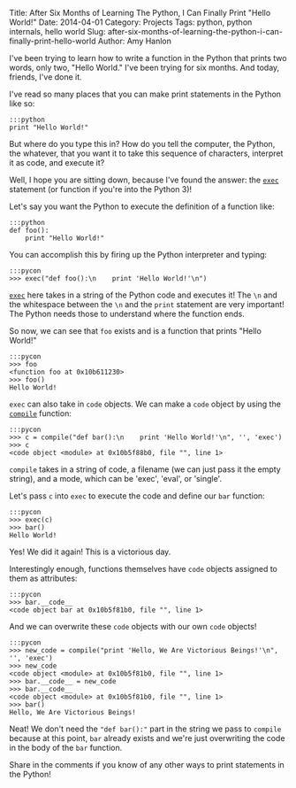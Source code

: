Title: After Six Months of Learning The Python, I Can Finally Print "Hello World!"
Date: 2014-04-01
Category: Projects
Tags: python, python internals, hello world
Slug: after-six-months-of-learning-the-python-i-can-finally-print-hello-world
Author: Amy Hanlon

I've been trying to learn how to write a function in the Python that prints two words, only two, "Hello World." I've been trying for six months. And today, friends, I've done it.

I've read so many places that you can make print statements in the Python like so:

    :::python
    print "Hello World!"

But where do you type this in? How do you tell the computer, the Python, the whatever, that you want it to take this sequence of characters, interpret it as code, and execute it?

Well, I hope you are sitting down, because I've found the answer: the [`exec`](https://docs.python.org/2/reference/simple_stmts.html#the-exec-statement) statement (or function if you're into the Python 3)! 

Let's say you want the Python to execute the definition of a function like:

    :::python
    def foo():
        print "Hello World!"

You can accomplish this by firing up the Python interpreter and typing:

    :::pycon
    >>> exec("def foo():\n    print 'Hello World!'\n")

[`exec`](https://docs.python.org/2/reference/simple_stmts.html#the-exec-statement) here takes in a string of the Python code and executes it! The `\n` and the whitespace between the `\n` and the `print` statement are very important! The Python needs those to understand where the function ends.

So now, we can see that `foo` exists and is a function that prints "Hello World!"

    :::pycon
    >>> foo
    <function foo at 0x10b611230>
    >>> foo()
    Hello World!

`exec` can also take in `code` objects. We can make a `code` object by using the [`compile`](https://docs.python.org/2/library/functions.html#compile) function:
    
    :::pycon
    >>> c = compile("def bar():\n    print 'Hello World!'\n", '', 'exec')
    >>> c
    <code object <module> at 0x10b5f88b0, file "", line 1>

`compile` takes in a string of code, a filename (we can just pass it the empty string), and a mode, which can be 'exec', 'eval', or 'single'.

Let's pass `c` into `exec` to execute the code and define our `bar` function:

    :::pycon
    >>> exec(c) 
    >>> bar()
    Hello World!    

Yes! We did it again! This is a victorious day. 

Interestingly enough, functions themselves have `code` objects assigned to them as attributes:

    :::pycon
    >>> bar.__code__
    <code object bar at 0x10b5f81b0, file "", line 1>

And we can overwrite these `code` objects with our own `code` objects! 

    :::pycon
    >>> new_code = compile("print 'Hello, We Are Victorious Beings!'\n", '', 'exec')
    >>> new_code
    <code object <module> at 0x10b5f81b0, file "", line 1>
    >>> bar.__code__ = new_code
    >>> bar.__code__
    <code object <module> at 0x10b5f81b0, file "", line 1>
    >>> bar()
    Hello, We Are Victorious Beings!

Neat! We don't need the `"def bar():"` part in the string we pass to `compile` because at this point, `bar` already exists and we're just overwriting the code in the body of the `bar` function.

Share in the comments if you know of any other ways to print statements in the Python!